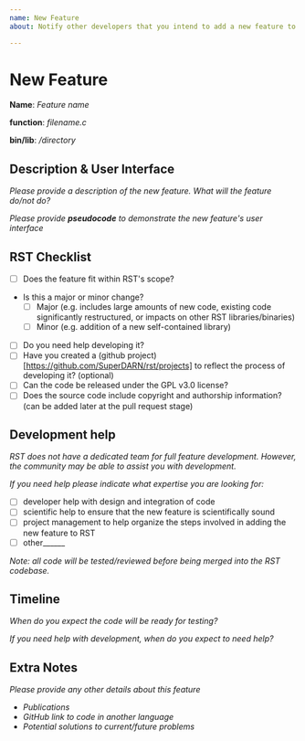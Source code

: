 ```yaml
---
name: New Feature
about: Notify other developers that you intend to add a new feature to the RST

---
```


# New Feature

**Name**: *Feature name*

**function**:  *filename.c*

**bin/lib**: */directory*

## Description & User Interface

*Please provide a description of the new feature. What will the feature do/not do?*

*Please provide **pseudocode** to demonstrate the new feature's user interface*

## RST Checklist

- [ ] Does the feature fit within RST's scope?
- Is this a major or minor change?
    - [ ] Major (e.g. includes large amounts of new code, existing code significantly restructured, or impacts on other RST libraries/binaries)
    - [ ] Minor (e.g. addition of a new self-contained library)
-  [ ] Do you need help developing it?
-  [ ] Have you created a (github project)[https://github.com/SuperDARN/rst/projects] to reflect the process of developing it? (optional)
-  [ ] Can the code be released under the GPL v3.0 license?
-  [ ] Does the source code include copyright and authorship information? (can be added later at the pull request stage)

## Development help

*RST does not have a dedicated team for full feature development. However, the community may be able to assist you with development.*

*If you need help please indicate what expertise you are looking for:*

- [ ] developer help with design and integration of code
- [ ] scientific help to ensure that the new feature is scientifically sound
- [ ] project management to help organize the steps involved in adding the new feature to RST
- [ ] other______

*Note: all code will be tested/reviewed before being merged into the RST codebase.*

## Timeline

*When do you expect the code will be ready for testing?*

*If you need help with development, when do you expect to need help?*

## Extra Notes

*Please provide any other details about this feature*

- *Publications*
- *GitHub link to code in another language*
- *Potential solutions to current/future problems*

